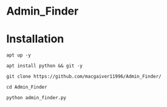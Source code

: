 # Admin_Finder

# Installation


```
apt up -y
```

```
apt install python && git -y
```

```
git clone https://github.com/macgaiver11996/Admin_Finder/
```

```
cd Admin_Finder
```

```
python admin_finder.py
```
